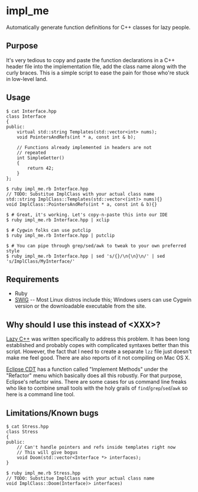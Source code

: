 # impl_me

Automatically generate function definitions for C++ classes for lazy people.

## Purpose

It's very tedious to copy and paste the function declarations in a C++ header file into the implementation file, add the class name along with the curly braces. This is a simple script to ease the pain for those who're stuck in low-level land.

## Usage

    $ cat Interface.hpp
    class Interface
    {
    public:
        virtual std::string Templates(std::vector<int> nums);
        void PointersAndRefs(int * a, const int & b);

        // Functions already implemented in headers are not 
        // repeated
        int SimpleGetter()
        {
            return 42;
        }
    };

    $ ruby impl_me.rb Interface.hpp
    // TODO: Substitue ImplClass with your actual class name
    std::string ImplClass::Templates(std::vector<(int)> nums){}
    void ImplClass::PointersAndRefs(int * a, const int & b){}

    $ # Great, it's working. Let's copy-n-paste this into our IDE
    $ ruby impl_me.rb Interface.hpp | xclip

    $ # Cygwin folks can use putclip
    $ ruby impl_me.rb Interface.hpp | putclip

    $ # You can pipe through grep/sed/awk to tweak to your own preferred style
    $ ruby impl_me.rb Interface.hpp | sed 's/{}/\n{\n}\n/' | sed 's/ImplClass/MyInterface/'

## Requirements

- Ruby
- [SWIG](http://www.swig.org/) -- Most Linux distros include this; Windows users can use Cygwin version or the downloadable executable from the site.

## Why should I use this instead of &lt;XXX&gt;?

[Lazy C++](http://www.lazycplusplus.com/) was written specifically to address this problem. It has been long established and probably copes with complicated syntaxes better than this script. However, the fact that I need to create a separate `lzz` file just doesn't make me feel good. There are also reports of it not compiling on Mac OS X.

[Eclipse CDT](http://www.eclipse.org/cdt/) has a function called "Implement Methods" under the "Refactor" menu which basically does all this robustly. For that purpose, Eclipse's refactor wins. There are some cases for us command line freaks who like to combine small tools with the holy grails of `find`/`grep`/`sed`/`awk` so here is a command line tool.

## Limitations/Known bugs

    $ cat Stress.hpp
    class Stress
    {
    public:
        // Can't handle pointers and refs inside templates right now
        // This will give bogus
        void Doom(std::vector<Interface *> interfaces);
    }

    $ ruby impl_me.rb Stress.hpp
    // TODO: Substitue ImplClass with your actual class name
    void ImplClass::Doom(Interface)> interfaces)
